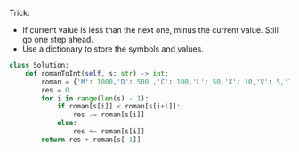 Trick:

- If current value is less than the next one, minus the current value. Still go one step ahead.
- Use a dictionary to store the symbols and values.



```python
class Solution:
    def romanToInt(self, s: str) -> int:
        roman = {'M': 1000,'D': 500 ,'C': 100,'L': 50,'X': 10,'V': 5,'I': 1}
        res = 0
        for i in range(len(s) - 1):
            if roman[s[i]] < roman[s[i+1]]:
                res -= roman[s[i]]
            else:
                res += roman[s[i]]
        return res + roman[s[-1]]
```


